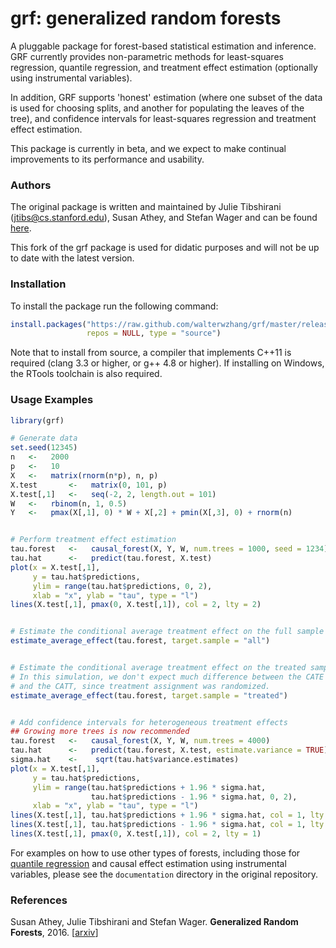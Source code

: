 # grf: generalized random forests

A pluggable package for forest-based statistical estimation and inference. GRF currently provides non-parametric methods for least-squares regression, quantile regression, and treatment effect estimation (optionally using instrumental variables).

In addition, GRF supports 'honest' estimation (where one subset of the data is used for choosing splits, and another for populating the leaves of the tree), and confidence intervals for least-squares regression and treatment effect estimation.

This package is currently in beta, and we expect to make continual improvements to its performance and usability.

### Authors

The original package is written and maintained by Julie Tibshirani (jtibs@cs.stanford.edu), Susan Athey, and Stefan Wager and can be found [here](https://github.com/swager/grf).

This fork of the grf package is used for didatic purposes and will not be up to date with the latest version.

### Installation

To install the package run the following command:

```R
install.packages("https://raw.github.com/walterwzhang/grf/master/releases/grf_0.9.5.tar.gz",
                 repos = NULL, type = "source")
```

Note that to install from source, a compiler that implements C++11 is required (clang 3.3 or higher, or g++ 4.8 or higher). If installing on Windows, the RTools toolchain is also required.

### Usage Examples

```R
library(grf)

# Generate data
set.seed(12345)
n   <-   2000
p   <-   10
X   <-   matrix(rnorm(n*p), n, p)
X.test       <-   matrix(0, 101, p)
X.test[,1]   <-   seq(-2, 2, length.out = 101)
W   <-   rbinom(n, 1, 0.5)
Y   <-   pmax(X[,1], 0) * W + X[,2] + pmin(X[,3], 0) + rnorm(n)


# Perform treatment effect estimation
tau.forest   <-   causal_forest(X, Y, W, num.trees = 1000, seed = 1234)
tau.hat      <-   predict(tau.forest, X.test)
plot(x = X.test[,1],
     y = tau.hat$predictions,
     ylim = range(tau.hat$predictions, 0, 2),
     xlab = "x", ylab = "tau", type = "l")
lines(X.test[,1], pmax(0, X.test[,1]), col = 2, lty = 2)


# Estimate the conditional average treatment effect on the full sample (CATE)
estimate_average_effect(tau.forest, target.sample = "all")


# Estimate the conditional average treatment effect on the treated sample (CATT)
# In this simulation, we don't expect much difference between the CATE
# and the CATT, since treatment assignment was randomized.
estimate_average_effect(tau.forest, target.sample = "treated")


# Add confidence intervals for heterogeneous treatment effects
## Growing more trees is now recommended
tau.forest   <-   causal_forest(X, Y, W, num.trees = 4000)
tau.hat      <-   predict(tau.forest, X.test, estimate.variance = TRUE)
sigma.hat    <-    sqrt(tau.hat$variance.estimates)
plot(x = X.test[,1],
     y = tau.hat$predictions,
     ylim = range(tau.hat$predictions + 1.96 * sigma.hat,
                  tau.hat$predictions - 1.96 * sigma.hat, 0, 2),
     xlab = "x", ylab = "tau", type = "l")
lines(X.test[,1], tau.hat$predictions + 1.96 * sigma.hat, col = 1, lty = 2)
lines(X.test[,1], tau.hat$predictions - 1.96 * sigma.hat, col = 1, lty = 2)
lines(X.test[,1], pmax(0, X.test[,1]), col = 2, lty = 1)
```

For examples on how to use other types of forests, including those for [quantile regression](https://github.com/swager/grf/blob/master/documentation/quantile_examples.md) and causal effect estimation using instrumental variables, please see the `documentation` directory in the original repository.

### References

Susan Athey, Julie Tibshirani and Stefan Wager.
<b>Generalized Random Forests</b>, 2016.
[<a href="https://arxiv.org/abs/1610.01271">arxiv</a>]
